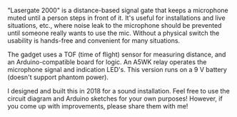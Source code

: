 "Lasergate 2000" is a distance-based signal gate that keeps a microphone muted until a person steps in front of it. It's useful for installations and live situations, etc., where noise leak to the microphone should be prevented until someone really wants to use the mic. Without a physical switch the usability is hands-free and convenient for many situations.

The gadget uses a TOF (time of flight) sensor for measuring distance, and an Arduino-compatible board for logic. An A5WK relay operates the microphone signal and indication LED's. This version runs on a 9 V battery (doesn't support phantom power).

I designed and built this in 2018 for a sound installation. Feel free to use the circuit diagram and Arduino sketches for your own purposes! However, if you come up with improvements, please share them with me!
